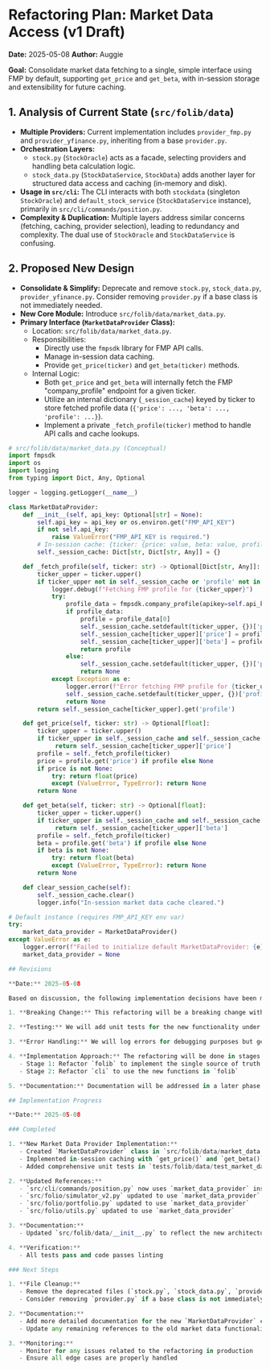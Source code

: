 # Refactoring Plan: Market Data Access (v1 Draft)

**Date:** 2025-05-08
**Author:** Auggie

**Goal:** Consolidate market data fetching to a single, simple interface using FMP by default, supporting `get_price` and `get_beta`, with in-session storage and extensibility for future caching.

## 1. Analysis of Current State (`src/folib/data`)

* **Multiple Providers:** Current implementation includes `provider_fmp.py` and `provider_yfinance.py`, inheriting from a base `provider.py`.
* **Orchestration Layers:**
    * `stock.py` (`StockOracle`) acts as a facade, selecting providers and handling beta calculation logic.
    * `stock_data.py` (`StockDataService`, `StockData`) adds another layer for structured data access and caching (in-memory and disk).
* **Usage in `src/cli`:** The CLI interacts with both `stockdata` (singleton `StockOracle`) and `default_stock_service` (`StockDataService` instance), primarily in `src/cli/commands/position.py`.
* **Complexity & Duplication:** Multiple layers address similar concerns (fetching, caching, provider selection), leading to redundancy and complexity. The dual use of `StockOracle` and `StockDataService` is confusing.

## 2. Proposed New Design

* **Consolidate & Simplify:** Deprecate and remove `stock.py`, `stock_data.py`, `provider_yfinance.py`. Consider removing `provider.py` if a base class is not immediately needed.
* **New Core Module:** Introduce `src/folib/data/market_data.py`.
* **Primary Interface (`MarketDataProvider` Class):**
    * Location: `src/folib/data/market_data.py`.
    * Responsibilities:
        * Directly use the `fmpsdk` library for FMP API calls.
        * Manage in-session data caching.
        * Provide `get_price(ticker)` and `get_beta(ticker)` methods.
    * Internal Logic:
        * Both `get_price` and `get_beta` will internally fetch the FMP "company_profile" endpoint for a given ticker.
        * Utilize an internal dictionary (`_session_cache`) keyed by ticker to store fetched profile data (`{'price': ..., 'beta': ..., 'profile': ...}`).
        * Implement a private `_fetch_profile(ticker)` method to handle API calls and cache lookups.

```python
# src/folib/data/market_data.py (Conceptual)
import fmpsdk
import os
import logging
from typing import Dict, Any, Optional

logger = logging.getLogger(__name__)

class MarketDataProvider:
    def __init__(self, api_key: Optional[str] = None):
        self.api_key = api_key or os.environ.get("FMP_API_KEY")
        if not self.api_key:
            raise ValueError("FMP_API_KEY is required.")
        # In-session cache: {ticker: {price: value, beta: value, profile: raw_data}}
        self._session_cache: Dict[str, Dict[str, Any]] = {}

    def _fetch_profile(self, ticker: str) -> Optional[Dict[str, Any]]:
        ticker_upper = ticker.upper()
        if ticker_upper not in self._session_cache or 'profile' not in self._session_cache[ticker_upper]:
            logger.debug(f"Fetching FMP profile for {ticker_upper}")
            try:
                profile_data = fmpsdk.company_profile(apikey=self.api_key, symbol=ticker_upper)
                if profile_data:
                    profile = profile_data[0]
                    self._session_cache.setdefault(ticker_upper, {})['profile'] = profile
                    self._session_cache[ticker_upper]['price'] = profile.get('price')
                    self._session_cache[ticker_upper]['beta'] = profile.get('beta')
                    return profile
                else:
                    self._session_cache.setdefault(ticker_upper, {})['profile'] = None
                    return None
            except Exception as e:
                logger.error(f"Error fetching FMP profile for {ticker_upper}: {e}")
                self._session_cache.setdefault(ticker_upper, {})['profile'] = None
                return None
        return self._session_cache[ticker_upper].get('profile')

    def get_price(self, ticker: str) -> Optional[float]:
        ticker_upper = ticker.upper()
        if ticker_upper in self._session_cache and self._session_cache[ticker_upper].get('price') is not None:
             return self._session_cache[ticker_upper]['price']
        profile = self._fetch_profile(ticker)
        price = profile.get('price') if profile else None
        if price is not None:
            try: return float(price)
            except (ValueError, TypeError): return None
        return None

    def get_beta(self, ticker: str) -> Optional[float]:
        ticker_upper = ticker.upper()
        if ticker_upper in self._session_cache and self._session_cache[ticker_upper].get('beta') is not None:
             return self._session_cache[ticker_upper]['beta']
        profile = self._fetch_profile(ticker)
        beta = profile.get('beta') if profile else None
        if beta is not None:
            try: return float(beta)
            except (ValueError, TypeError): return None
        return None

    def clear_session_cache(self):
        self._session_cache.clear()
        logger.info("In-session market data cache cleared.")

# Default instance (requires FMP_API_KEY env var)
try:
    market_data_provider = MarketDataProvider()
except ValueError as e:
    logger.error(f"Failed to initialize default MarketDataProvider: {e}")
    market_data_provider = None

## Revisions

**Date:** 2025-05-08

Based on discussion, the following implementation decisions have been made:

1. **Breaking Change:** This refactoring will be a breaking change without backward compatibility. All consuming code will need to be updated.

2. **Testing:** We will add unit tests for the new functionality under `tests/folib`. Existing test coverage should be maintained where applicable.

3. **Error Handling:** We will log errors for debugging purposes but generally let exceptions propagate after logging. No fallback logic will be implemented.

4. **Implementation Approach:** The refactoring will be done in stages:
   - Stage 1: Refactor `folib` to implement the single source of truth for market data with unit tests
   - Stage 2: Refactor `cli` to use the new functions in `folib`

5. **Documentation:** Documentation will be addressed in a later phase.

## Implementation Progress

**Date:** 2025-05-08

### Completed

1. **New Market Data Provider Implementation:**
   - Created `MarketDataProvider` class in `src/folib/data/market_data.py`
   - Implemented in-session caching with `get_price()` and `get_beta()` methods
   - Added comprehensive unit tests in `tests/folib/data/test_market_data.py` (14 test cases)

2. **Updated References:**
   - `src/cli/commands/position.py` now uses `market_data_provider` instead of `stockdata`
   - `src/folio/simulator_v2.py` updated to use `market_data_provider`
   - `src/folio/portfolio.py` updated to use `market_data_provider`
   - `src/folio/utils.py` updated to use `market_data_provider`

3. **Documentation:**
   - Updated `src/folib/data/__init__.py` to reflect the new architecture

4. **Verification:**
   - All tests pass and code passes linting

### Next Steps

1. **File Cleanup:**
   - Remove the deprecated files (`stock.py`, `stock_data.py`, `provider_yfinance.py`)
   - Consider removing `provider.py` if a base class is not immediately needed

2. **Documentation:**
   - Add more detailed documentation for the new `MarketDataProvider` class
   - Update any remaining references to the old market data functionality in documentation

3. **Monitoring:**
   - Monitor for any issues related to the refactoring in production
   - Ensure all edge cases are properly handled
